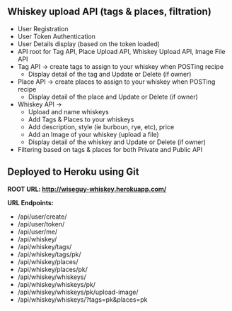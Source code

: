 <h2> Whiskey upload API (tags & places, filtration)</h2>

- User Registration
- User Token Authentication
- User Details display (based on the token loaded)
- API root for Tag API, Place Upload API, Whiskey Upload API, Image File API
- Tag API -> create tags to assign to your whiskey when POSTing recipe
    - Display detail of the tag and Update or Delete (if owner)
- Place API -> create places to assign to your whiskey when POSTing recipe
    - Display detail of the place and Update or Delete (if owner)
- Whiskey API ->
    - Upload and name whiskeys
    - Add Tags & Places to your whiskeys
    - Add description, style (ie burboun, rye, etc), price
    - Add an Image of your whiskey (upload a file)
    - Display detail of the whiskey and Update or Delete (if owner)
- Filtering based on tags & places for both Private and Public API

<h2>Deployed to Heroku using Git</h2>

<b>ROOT URL: http://wiseguy-whiskey.herokuapp.com/

URL Endpoints:</b>

-	/api/user/create/				
-	/api/user/token/					
-	/api/user/me/				
-	/api/whiskey/				
-	/api/whiskey/tags/					
-	/api/whiskey/tags/pk/				
-	/api/whiskey/places/				
-	/api/whiskey/places/pk/				
-	/api/whiskey/whiskeys/				
-	/api/whiskey/whiskeys/pk/				
-	/api/whiskey/whiskeys/pk/upload-image/		
-	/api/whiskey/whiskeys/?tags=pk&places=pk
